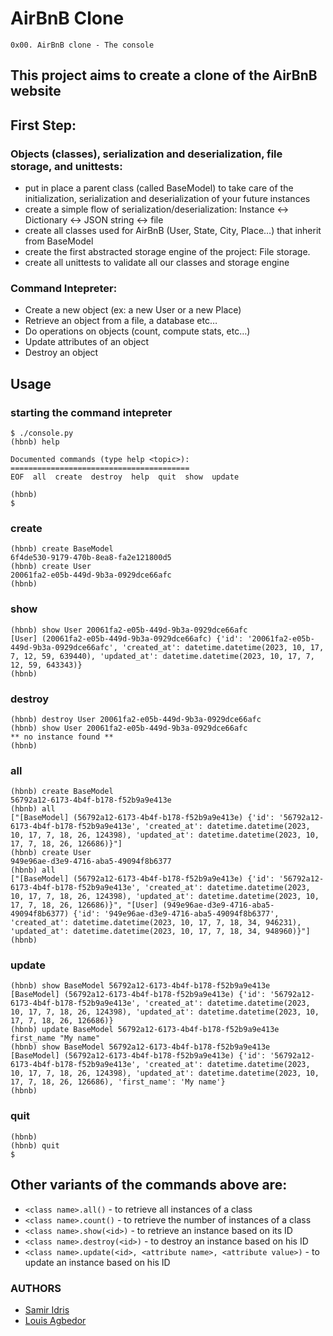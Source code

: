 # AirBnB Clone
	0x00. AirBnB clone - The console
 ## This project aims to create a clone of the AirBnB website

 ## First Step:

 ### Objects (classes), serialization and deserialization, file storage, and unittests:
- put in place a parent class (called BaseModel) to take care of the initialization, serialization and deserialization of your future instances
- create a simple flow of serialization/deserialization: Instance <-> Dictionary <-> JSON string <-> file
- create all classes used for AirBnB (User, State, City, Place…) that inherit from BaseModel
- create the first abstracted storage engine of the project: File storage.
- create all unittests to validate all our classes and storage engine

### Command Intepreter:
- Create a new object (ex: a new User or a new Place)
- Retrieve an object from a file, a database etc…
- Do operations on objects (count, compute stats, etc…)
- Update attributes of an object
- Destroy an object

## Usage

### starting the command intepreter
```
$ ./console.py
(hbnb) help

Documented commands (type help <topic>):
========================================
EOF  all  create  destroy  help  quit  show  update

(hbnb)
$
```

### create
```
(hbnb) create BaseModel
6f4de530-9179-470b-8ea8-fa2e121800d5
(hbnb) create User
20061fa2-e05b-449d-9b3a-0929dce66afc
(hbnb)
```

### show
```
(hbnb) show User 20061fa2-e05b-449d-9b3a-0929dce66afc
[User] (20061fa2-e05b-449d-9b3a-0929dce66afc) {'id': '20061fa2-e05b-449d-9b3a-0929dce66afc', 'created_at': datetime.datetime(2023, 10, 17, 7, 12, 59, 639440), 'updated_at': datetime.datetime(2023, 10, 17, 7, 12, 59, 643343)}
(hbnb)
```

### destroy
```
(hbnb) destroy User 20061fa2-e05b-449d-9b3a-0929dce66afc
(hbnb) show User 20061fa2-e05b-449d-9b3a-0929dce66afc
** no instance found **
(hbnb)
```

### all
```
(hbnb) create BaseModel
56792a12-6173-4b4f-b178-f52b9a9e413e
(hbnb) all
["[BaseModel] (56792a12-6173-4b4f-b178-f52b9a9e413e) {'id': '56792a12-6173-4b4f-b178-f52b9a9e413e', 'created_at': datetime.datetime(2023, 10, 17, 7, 18, 26, 124398), 'updated_at': datetime.datetime(2023, 10, 17, 7, 18, 26, 126686)}"]
(hbnb) create User
949e96ae-d3e9-4716-aba5-49094f8b6377
(hbnb) all
["[BaseModel] (56792a12-6173-4b4f-b178-f52b9a9e413e) {'id': '56792a12-6173-4b4f-b178-f52b9a9e413e', 'created_at': datetime.datetime(2023, 10, 17, 7, 18, 26, 124398), 'updated_at': datetime.datetime(2023, 10, 17, 7, 18, 26, 126686)}", "[User] (949e96ae-d3e9-4716-aba5-49094f8b6377) {'id': '949e96ae-d3e9-4716-aba5-49094f8b6377', 'created_at': datetime.datetime(2023, 10, 17, 7, 18, 34, 946231), 'updated_at': datetime.datetime(2023, 10, 17, 7, 18, 34, 948960)}"]
(hbnb)
```

### update
```
(hbnb) show BaseModel 56792a12-6173-4b4f-b178-f52b9a9e413e
[BaseModel] (56792a12-6173-4b4f-b178-f52b9a9e413e) {'id': '56792a12-6173-4b4f-b178-f52b9a9e413e', 'created_at': datetime.datetime(2023, 10, 17, 7, 18, 26, 124398), 'updated_at': datetime.datetime(2023, 10, 17, 7, 18, 26, 126686)}
(hbnb) update BaseModel 56792a12-6173-4b4f-b178-f52b9a9e413e first_name "My name"
(hbnb) show BaseModel 56792a12-6173-4b4f-b178-f52b9a9e413e
[BaseModel] (56792a12-6173-4b4f-b178-f52b9a9e413e) {'id': '56792a12-6173-4b4f-b178-f52b9a9e413e', 'created_at': datetime.datetime(2023, 10, 17, 7, 18, 26, 124398), 'updated_at': datetime.datetime(2023, 10, 17, 7, 18, 26, 126686), 'first_name': 'My name'}
(hbnb)
```

### quit
```
(hbnb)
(hbnb) quit
$
```

## Other variants of the commands above are:
- `<class name>.all()` - to retrieve all instances of a class
- `<class name>.count()` - to retrieve the number of instances of a class
- `<class name>.show(<id>)` - to retrieve an instance based on its ID
- `<class name>.destroy(<id>)` - to destroy an instance based on his ID
- `<class name>.update(<id>, <attribute name>, <attribute value>)` - to update an instance based on his ID


### AUTHORS
* [Samir Idris](https://linktr.ee/scisamir)
* [Louis Agbedor](louisdzidzor22@gmail.com)
